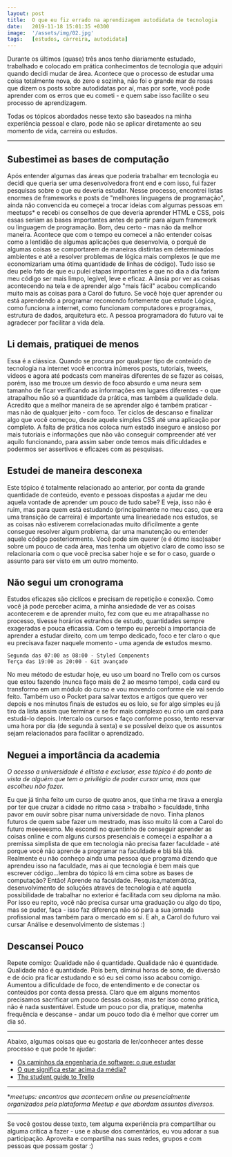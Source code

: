 ```yaml
---
layout: post
title:  O que eu fiz errado na aprendizagem autodidata de tecnologia 
date:   2019-11-18 15:01:35 +0300
image:  '/assets/img/02.jpg'
tags:   [estudos, carreira, autodidata]
---
```

Durante os últimos (quase) três anos tenho diariamente estudado, trabalhado e colocado em prática conhecimentos de tecnologia que adquiri quando decidi mudar de área. Acontece que o processo de estudar uma coisa totalmente nova, do zero e sozinha, não foi o grande mar de rosas que dizem os posts sobre autodidatas por aí, mas por sorte, você pode aprender com os erros que eu cometi - e quem sabe isso facilite o seu processo de aprendizagem.

Todas os tópicos abordados nesse texto são baseados na minha experiência pessoal e claro, pode não se aplicar diretamente ao seu momento de vida, carreira ou estudos.

---

## Subestimei as bases de computação

Após entender algumas das áreas que poderia trabalhar em tecnologia eu decidi que queria ser uma desenvolvedora front end e com isso, fui fazer pesquisas sobre o que eu deveria estudar. Nesse processo, encontrei listas enormes de frameworks e posts de "melhores linguagens de programação", ainda não convencida eu começei a trocar ideias com algumas pessoas em meetups* e recebi os conselhos de que deveria aprender HTML e CSS, pois essas seriam as bases importantes antes de partir para algum framework ou linguagem de programação.
Bom, deu certo - mas não da melhor maneira. Acontece que com o tempo eu comecei a não entender coisas como a lentidão de algumas aplicações que desenvolvia, o porquê de algumas coisas se comportarem de maneiras distintas em determinados ambientes e até a resolver problemas de lógica mais complexos (e que me economizariam uma ótima quantidade de linhas de código).
Tudo isso se deu pelo fato de que eu pulei etapas importantes e que no dia a dia fariam meu código ser mais limpo, legível, leve e eficaz. A ânsia por ver as coisas acontecendo na tela e de aprender algo "mais fácil" acabou complicando muito mais as coisas para a Carol do futuro.
Se você hoje quer aprender ou está aprendendo a programar recomendo fortemente que estude Lógica, como funciona a internet, como funcionam computadores e programas, estrutura de dados, arquitetura etc.
A pessoa programadora do futuro vai te agradecer por facilitar a vida dela.

## Li demais, pratiquei de menos

Essa é a clássica. Quando se procura por qualquer tipo de conteúdo de tecnologia na internet você encontra inúmeros posts, tutoriais, tweets, videos e agora até podcasts com maneiras diferentes de se fazer as coisas, porém, isso me trouxe um desvio de foco absurdo e uma neura sem tamanho de ficar verificando as informações em lugares diferentes - o que atrapalhou não só a quantidade da prática, mas também a qualidade dela.
Acredito que a melhor maneira de se aprender algo é também praticar - mas não de qualquer jeito - com foco. Ter ciclos de descanso e finalizar algo que você começou, desde aquele simples CSS até uma aplicação por completo.
A falta de prática nos coloca num estado inseguro e ansioso por mais tutoriais e informações que não vão conseguir compreender até ver aquilo funcionando, para assim saber onde temos mais dificuldades e podermos ser assertivos e eficazes com as pesquisas.

## Estudei de maneira desconexa

Este tópico é totalmente relacionado ao anterior, por conta da grande quantidade de conteúdo, evento e pessoas dispostas a ajudar me deu aquela vontade de aprender um pouco de tudo sabe? E veja, isso não é ruim, mas para quem está estudando (principalmente no meu caso, que era uma transição de carreira) é importante uma lineariedade nos estudos, se as coisas não estiverem correlacionadas muito dificilmente a gente consegue resolver algum problema, dar uma manutenção ou entender aquele código posteriormente.
Você pode sim querer (e é ótimo isso)saber sobre um pouco de cada área, mas tenha um objetivo claro de como isso se relacionaria com o que você precisa saber hoje e se for o caso, guarde o assunto para ser visto em um outro momento.

## Não segui um cronograma

Estudos eficazes são ciclícos e precisam de repetição e conexão. Como você já pode perceber acima, a minha ansiedade de ver as coisas acontecerem e de aprender muito, fez com que eu me atrapalhasse no processo, tivesse horários estranhos de estudo, quantidades sempre exageradas e pouca eficassia. Com o tempo eu percebi a importancia de aprender a estudar direito, com um tempo dedicado, foco e ter claro o que eu precisava fazer naquele momento - uma agenda de estudos mesmo.

    Segunda das 07:00 as 08:00 - Styled Components
    Terça das 19:00 as 20:00 - Git avançado


No meu método de estudar hoje, eu uso um board no Trello com os cursos que estou fazendo (nunca faço mais de 2 ao mesmo tempo), cada card eu transformo em um módulo do curso e vou movendo conforme ele vai sendo feito. Também uso o Pocket para salvar textos e artigos que quero ver depois e nos minutos finais de estudos eu os leio, se for algo simples eu já tiro da lista assim que terminar e se for mais complexo eu crio um card para estudá-lo depois. Intercalo os cursos e faço conforme posso, tento reservar uma hora por dia (de segunda à sexta) e se possível deixo que os assuntos sejam relacionados para facilitar o aprendizado.

## Neguei a importância da academia

*O acesso a universidade é elitista e exclusor, esse tópico é do ponto de vista de alguém que tem o privilégio de poder cursar uma, mas que escolheu não fazer.*

Eu que já tinha feito um curso de quatro anos, que tinha me tirava a energia por ter que cruzar a cidade no ritmo casa > trabalho > faculdade, tinha pavor em ouvir sobre pisar numa universidade de novo. Tinha planos futuros de quem sabe fazer um mestrado, mas isso muito lá com a Carol do futuro meeeeesmo. Me escondi no quentinho de conseguir aprender as coisas online e com alguns cursos presenciais e começei a espalhar a a premissa simplista de que em tecnologia não precisa fazer faculdade - até porque você não aprende a programar na faculdade e blá blá blá.
Realmente eu não conheço ainda uma pessoa que programa dizendo que aprendeu isso na faculdade, mas ai que tecnologia é bem mais que escrever código...lembra do tópico lá em cima sobre as bases de computação? Então! Aprende na faculdade. Pesquisa,matemática, desenvolvimento de soluções através de tecnologia e até aquela possibilidade de trabalhar no exterior é facilitada com seu diploma na mão. Por isso eu repito, você não precisa cursar uma graduação ou algo do tipo, mas se puder, faça - isso faz diferença não só para a sua jornada profissional mas também para o mercado em si.
E ah, a Carol do futuro vai cursar Análise e desenvolvimento de sistemas :)

## Descansei Pouco

Repete comigo:
Qualidade não é quantidade.
Qualidade não é quantidade.
Qualidade não é quantidade.
Pois bem, diminui horas de sono, de diversão e de ócio pra ficar estudando e só eu sei como isso acabou comigo. Aumentou a dificuldade de foco, de entendimento e de conectar os conteúdos por conta dessa pressa.
Claro que em alguns momentos precisamos sacrificar um pouco dessas coisas, mas ter isso como prática, não é nada sustentável.
Estude um pouco por dia, pratique, matenha frequência e descanse - andar um pouco todo dia é melhor que correr um dia só.

________________________________

Abaixo, algumas coisas que eu gostaria de ler/conhecer antes desse processo e que pode te ajudar:

- [Os caminhos da engenharia de software: o que estudar](https://woliveiras.com.br/posts/os-caminhos-da-engenharia-de-software-o-que-estudar/)
- [O que significa estar acima da média?](https://medium.com/startup-da-real/o-que-significa-estar-acima-da-m%C3%A9dia-ab019177aee4)
- [The student guide to Trello](https://medium.com/keep-productive/how-to-use-trello-as-a-student-df7b2ec2c451)

_________________

**meetups: encontros que acontecem online ou presencialmente organizados pela plataforma Meetup e que abordam assuntos diversos.*
_________________

Se você gostou desse texto, tem alguma experiência pra compartilhar ou alguma crítica a fazer - use e abuse dos comentários, eu vou adorar a sua participação. Aproveita e compartilha nas suas redes, grupos e com pessoas que possam gostar :)